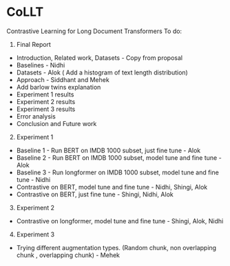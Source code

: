 # CoLLT
Contrastive Learning for Long Document Transformers 
To do:
1. Final Report
  * Introduction, Related work, Datasets - Copy from proposal
  * Baselines - Nidhi
  * Datasets - Alok ( Add a histogram of text length distribution)
  * Approach - Siddhant and Mehek
  * Add barlow twins explanation
  * Experiment 1 results
  * Experiment 2 results
  * Experiment 3 results
  * Error analysis
  * Conclusion and Future work
2. Experiment 1
  * Baseline 1 - Run BERT on IMDB 1000 subset, just fine tune - Alok
  * Baseline 2 - Run BERT on IMDB 1000 subset, model tune and fine tune - Alok
  * Baseline 3 - Run longformer on IMDB 1000 subset, model tune and fine tune - Nidhi
  * Contrastive on BERT, model tune and fine tune - Nidhi, Shingi, Alok
  * Contrastive on BERT, just fine tune - Shingi, Nidhi, Alok
3. Experiment 2
  * Contrastive on longformer, model tune and fine tune - Shingi, Alok, Nidhi
4. Experiment 3
  * Trying different augmentation types. (Random chunk, non overlapping chunk , overlapping chunk) - Mehek
